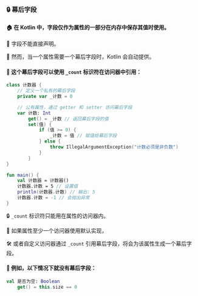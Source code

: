 ### 🔒 幕后字段

#### 🏠 在 Kotlin 中，字段仅作为属性的一部分在内存中保存其值时使用。

🚫 字段不能直接声明。

🔄 然而，当一个属性需要一个幕后字段时，Kotlin 会自动提供。

#### 🔑 这个幕后字段可以使用 `_count` 标识符在访问器中引用：

```kotlin
class 计数器 {
    // 定义一个私有的幕后字段
    private var _计数 = 0

    // 公有属性，通过 getter 和 setter 访问幕后字段
    var 计数: Int
        get() = _计数 // 返回幕后字段的值
        set(值) {
            if (值 >= 0) {
                _计数 = 值 // 赋值给幕后字段
            } else {
                throw IllegalArgumentException("计数必须是非负数")
            }
        }
}

fun main() {
    val 计数器 = 计数器()
    计数器.计数 = 5 // 设置值
    println(计数器.计数) // 输出: 5
    计数器.计数 = -1 // 会抛出异常
}
```

🔒 `_count` 标识符只能用在属性的访问器内。

🔄 如果属性至少一个访问器使用默认实现，

🛠️ 或者自定义访问器通过 `_count` 引用幕后字段，将会为该属性生成一个幕后字段。

#### 🚫 例如，以下情况下就没有幕后字段：

```kotlin
val 是否为空: Boolean
    get() = this.size == 0
```